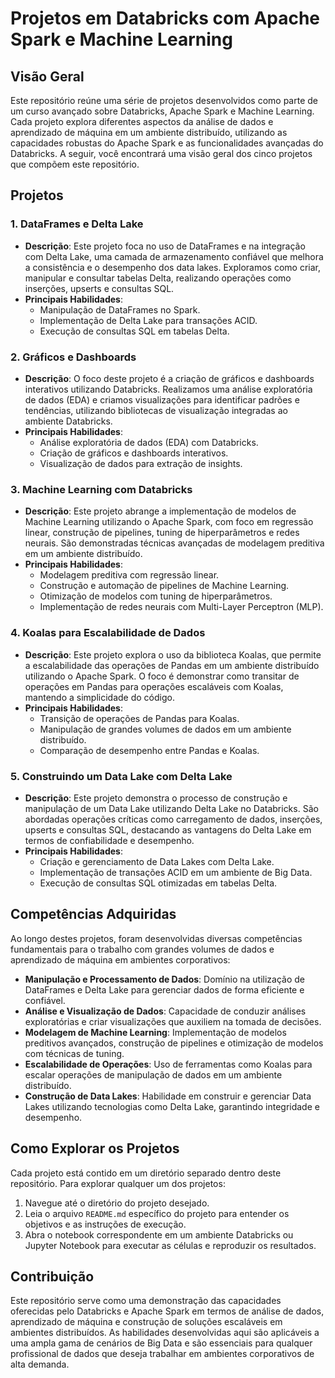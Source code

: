 # Projetos em Databricks com Apache Spark e Machine Learning

## Visão Geral

Este repositório reúne uma série de projetos desenvolvidos como parte de um curso avançado sobre Databricks, Apache Spark e Machine Learning. Cada projeto explora diferentes aspectos da análise de dados e aprendizado de máquina em um ambiente distribuído, utilizando as capacidades robustas do Apache Spark e as funcionalidades avançadas do Databricks. A seguir, você encontrará uma visão geral dos cinco projetos que compõem este repositório.

## Projetos

### 1. **DataFrames e Delta Lake**

- **Descrição**: Este projeto foca no uso de DataFrames e na integração com Delta Lake, uma camada de armazenamento confiável que melhora a consistência e o desempenho dos data lakes. Exploramos como criar, manipular e consultar tabelas Delta, realizando operações como inserções, upserts e consultas SQL.
- **Principais Habilidades**:
  - Manipulação de DataFrames no Spark.
  - Implementação de Delta Lake para transações ACID.
  - Execução de consultas SQL em tabelas Delta.

### 2. **Gráficos e Dashboards**

- **Descrição**: O foco deste projeto é a criação de gráficos e dashboards interativos utilizando Databricks. Realizamos uma análise exploratória de dados (EDA) e criamos visualizações para identificar padrões e tendências, utilizando bibliotecas de visualização integradas ao ambiente Databricks.
- **Principais Habilidades**:
  - Análise exploratória de dados (EDA) com Databricks.
  - Criação de gráficos e dashboards interativos.
  - Visualização de dados para extração de insights.

### 3. **Machine Learning com Databricks**

- **Descrição**: Este projeto abrange a implementação de modelos de Machine Learning utilizando o Apache Spark, com foco em regressão linear, construção de pipelines, tuning de hiperparâmetros e redes neurais. São demonstradas técnicas avançadas de modelagem preditiva em um ambiente distribuído.
- **Principais Habilidades**:
  - Modelagem preditiva com regressão linear.
  - Construção e automação de pipelines de Machine Learning.
  - Otimização de modelos com tuning de hiperparâmetros.
  - Implementação de redes neurais com Multi-Layer Perceptron (MLP).

### 4. **Koalas para Escalabilidade de Dados**

- **Descrição**: Este projeto explora o uso da biblioteca Koalas, que permite a escalabilidade das operações de Pandas em um ambiente distribuído utilizando o Apache Spark. O foco é demonstrar como transitar de operações em Pandas para operações escaláveis com Koalas, mantendo a simplicidade do código.
- **Principais Habilidades**:
  - Transição de operações de Pandas para Koalas.
  - Manipulação de grandes volumes de dados em um ambiente distribuído.
  - Comparação de desempenho entre Pandas e Koalas.

### 5. **Construindo um Data Lake com Delta Lake**

- **Descrição**: Este projeto demonstra o processo de construção e manipulação de um Data Lake utilizando Delta Lake no Databricks. São abordadas operações críticas como carregamento de dados, inserções, upserts e consultas SQL, destacando as vantagens do Delta Lake em termos de confiabilidade e desempenho.
- **Principais Habilidades**:
  - Criação e gerenciamento de Data Lakes com Delta Lake.
  - Implementação de transações ACID em um ambiente de Big Data.
  - Execução de consultas SQL otimizadas em tabelas Delta.

## Competências Adquiridas

Ao longo destes projetos, foram desenvolvidas diversas competências fundamentais para o trabalho com grandes volumes de dados e aprendizado de máquina em ambientes corporativos:

- **Manipulação e Processamento de Dados**: Domínio na utilização de DataFrames e Delta Lake para gerenciar dados de forma eficiente e confiável.
- **Análise e Visualização de Dados**: Capacidade de conduzir análises exploratórias e criar visualizações que auxiliem na tomada de decisões.
- **Modelagem de Machine Learning**: Implementação de modelos preditivos avançados, construção de pipelines e otimização de modelos com técnicas de tuning.
- **Escalabilidade de Operações**: Uso de ferramentas como Koalas para escalar operações de manipulação de dados em um ambiente distribuído.
- **Construção de Data Lakes**: Habilidade em construir e gerenciar Data Lakes utilizando tecnologias como Delta Lake, garantindo integridade e desempenho.

## Como Explorar os Projetos

Cada projeto está contido em um diretório separado dentro deste repositório. Para explorar qualquer um dos projetos:
1. Navegue até o diretório do projeto desejado.
2. Leia o arquivo `README.md` específico do projeto para entender os objetivos e as instruções de execução.
3. Abra o notebook correspondente em um ambiente Databricks ou Jupyter Notebook para executar as células e reproduzir os resultados.

## Contribuição
Este repositório serve como uma demonstração das capacidades oferecidas pelo Databricks e Apache Spark em termos de análise de dados, aprendizado de máquina e construção de soluções escaláveis em ambientes distribuídos. As habilidades desenvolvidas aqui são aplicáveis a uma ampla gama de cenários de Big Data e são essenciais para qualquer profissional de dados que deseja trabalhar em ambientes corporativos de alta demanda.



